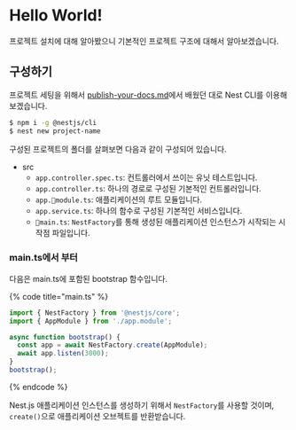 # Hello World!

프로젝트 설치에 대해 알아봤으니 기본적인 프로젝트 구조에 대해서 알아보겠습니다.

## 구성하기

프로젝트 세팅을 위해서 [publish-your-docs.md](../getting-started/publish-your-docs.md "mention")에서 배웠던 대로 Nest CLI를 이용해 보겠습니다.

```bash
$ npm i -g @nestjs/cli
$ nest new project-name
```

구성된 프로젝트의 폴더를 살펴보면 다음과 같이 구성되어 있습니다.

* src
  * `app.controller.spec.ts`: 컨트롤러에서 쓰이는 유닛 테스트입니다.
  * `app.controller.ts`: 하나의 경로로 구성된 기본적인 컨트롤러입니다.
  * `app.module.ts`: 애플리케이션의 루트 모듈입니다.
  * `app.service.ts`: 하나의 함수로 구성된 기본적인 서비스입니다.
  * `main.ts`: `NestFactory`를 통해 생성된 애플리케이션 인스턴스가 시작되는 시작점 파일입니다.

### main.ts에서 부터

다음은 main.ts에 포함된 bootstrap 함수입니다.

{% code title="main.ts" %}
```typescript
import { NestFactory } from '@nestjs/core';
import { AppModule } from './app.module';

async function bootstrap() {
  const app = await NestFactory.create(AppModule);
  await app.listen(3000);
}
bootstrap();
```
{% endcode %}

Nest.js 애플리케이션 인스턴스를 생성하기 위해서 `NestFactory`를 사용할 것이며, `create()`으로 애플리케이션 오브젝트를 반환받습니다.
